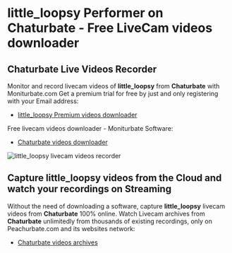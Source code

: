 # little_loopsy Performer on Chaturbate - Free LiveCam videos downloader

## Chaturbate Live Videos Recorder

Monitor and record livecam videos of **little_loopsy** from **Chaturbate** with Moniturbate.com
Get a premium trial for free by just and only registering with your Email address:
* [little_loopsy Premium videos downloader](https://moniturbate.com/request-demo-licence-key.html)

Free livecam videos downloader - Moniturbate Software:
* [Chaturbate videos downloader](https://moniturbate.com/moniturbate-download-software.html)

![little_loopsy livecam videos recorder](https://peachurnet.com/templates/moniturbate-software.png)


## Capture little_loopsy videos from the Cloud and watch your recordings on Streaming

Without the need of downloading a software, capture **little_loopsy** livecam videos from **Chaturbate** 100% online.
Watch Livecam archives from **Chaturbate** unlimitedly from thousands of existing recordings, only on Peachurbate.com and its websites network:
* [Chaturbate videos archives](https://peachurnet.com/)